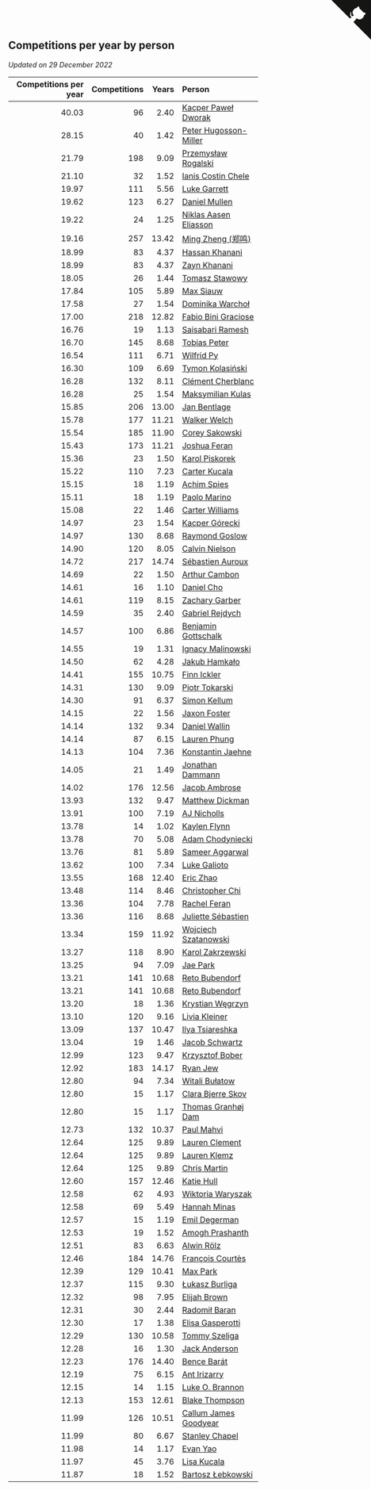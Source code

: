 ## Competitions per year by person

*Updated on 29 December 2022*

| Competitions per year | Competitions | Years | Person |
| ---: | ---: | ---: | :--- |
| 40.03 | 96 | 2.40 | [Kacper Paweł Dworak](https://www.worldcubeassociation.org/persons/2020DWOR01) |
| 28.15 | 40 | 1.42 | [Peter Hugosson-Miller](https://www.worldcubeassociation.org/persons/2021HUGO01) |
| 21.79 | 198 | 9.09 | [Przemysław Rogalski](https://www.worldcubeassociation.org/persons/2013ROGA02) |
| 21.10 | 32 | 1.52 | [Ianis Costin Chele](https://www.worldcubeassociation.org/persons/2021CHEL01) |
| 19.97 | 111 | 5.56 | [Luke Garrett](https://www.worldcubeassociation.org/persons/2017GARR05) |
| 19.62 | 123 | 6.27 | [Daniel Mullen](https://www.worldcubeassociation.org/persons/2016MULL04) |
| 19.22 | 24 | 1.25 | [Niklas Aasen Eliasson](https://www.worldcubeassociation.org/persons/2021ELIA01) |
| 19.16 | 257 | 13.42 | [Ming Zheng (郑鸣)](https://www.worldcubeassociation.org/persons/2009ZHEN11) |
| 18.99 | 83 | 4.37 | [Hassan Khanani](https://www.worldcubeassociation.org/persons/2018KHAN26) |
| 18.99 | 83 | 4.37 | [Zayn Khanani](https://www.worldcubeassociation.org/persons/2018KHAN28) |
| 18.05 | 26 | 1.44 | [Tomasz Stawowy](https://www.worldcubeassociation.org/persons/2021STAW01) |
| 17.84 | 105 | 5.89 | [Max Siauw](https://www.worldcubeassociation.org/persons/2017SIAU02) |
| 17.58 | 27 | 1.54 | [Dominika Warchoł](https://www.worldcubeassociation.org/persons/2021WARC01) |
| 17.00 | 218 | 12.82 | [Fabio Bini Graciose](https://www.worldcubeassociation.org/persons/2010GRAC02) |
| 16.76 | 19 | 1.13 | [Saisabari Ramesh](https://www.worldcubeassociation.org/persons/2021RAME01) |
| 16.70 | 145 | 8.68 | [Tobias Peter](https://www.worldcubeassociation.org/persons/2014PETE03) |
| 16.54 | 111 | 6.71 | [Wilfrid Py](https://www.worldcubeassociation.org/persons/2016PYWI01) |
| 16.30 | 109 | 6.69 | [Tymon Kolasiński](https://www.worldcubeassociation.org/persons/2016KOLA02) |
| 16.28 | 132 | 8.11 | [Clément Cherblanc](https://www.worldcubeassociation.org/persons/2014CHER05) |
| 16.28 | 25 | 1.54 | [Maksymilian Kulas](https://www.worldcubeassociation.org/persons/2021KULA02) |
| 15.85 | 206 | 13.00 | [Jan Bentlage](https://www.worldcubeassociation.org/persons/2010BENT01) |
| 15.78 | 177 | 11.21 | [Walker Welch](https://www.worldcubeassociation.org/persons/2011WELC01) |
| 15.54 | 185 | 11.90 | [Corey Sakowski](https://www.worldcubeassociation.org/persons/2011SAKO01) |
| 15.43 | 173 | 11.21 | [Joshua Feran](https://www.worldcubeassociation.org/persons/2011FERA01) |
| 15.36 | 23 | 1.50 | [Karol Piskorek](https://www.worldcubeassociation.org/persons/2021PISK01) |
| 15.22 | 110 | 7.23 | [Carter Kucala](https://www.worldcubeassociation.org/persons/2015KUCA01) |
| 15.15 | 18 | 1.19 | [Achim Spies](https://www.worldcubeassociation.org/persons/2021SPIE01) |
| 15.11 | 18 | 1.19 | [Paolo Marino](https://www.worldcubeassociation.org/persons/2021MARI04) |
| 15.08 | 22 | 1.46 | [Carter Williams](https://www.worldcubeassociation.org/persons/2021WILL06) |
| 14.97 | 23 | 1.54 | [Kacper Górecki](https://www.worldcubeassociation.org/persons/2021GORE01) |
| 14.97 | 130 | 8.68 | [Raymond Goslow](https://www.worldcubeassociation.org/persons/2014GOSL01) |
| 14.90 | 120 | 8.05 | [Calvin Nielson](https://www.worldcubeassociation.org/persons/2014NIEL03) |
| 14.72 | 217 | 14.74 | [Sébastien Auroux](https://www.worldcubeassociation.org/persons/2008AURO01) |
| 14.69 | 22 | 1.50 | [Arthur Cambon](https://www.worldcubeassociation.org/persons/2021CAMB01) |
| 14.61 | 16 | 1.10 | [Daniel Cho](https://www.worldcubeassociation.org/persons/2021CHOD01) |
| 14.61 | 119 | 8.15 | [Zachary Garber](https://www.worldcubeassociation.org/persons/2014GARB01) |
| 14.59 | 35 | 2.40 | [Gabriel Rejdych](https://www.worldcubeassociation.org/persons/2020REJD01) |
| 14.57 | 100 | 6.86 | [Benjamin Gottschalk](https://www.worldcubeassociation.org/persons/2016GOTT01) |
| 14.55 | 19 | 1.31 | [Ignacy Malinowski](https://www.worldcubeassociation.org/persons/2021MALI02) |
| 14.50 | 62 | 4.28 | [Jakub Hamkało](https://www.worldcubeassociation.org/persons/2018HAMK01) |
| 14.41 | 155 | 10.75 | [Finn Ickler](https://www.worldcubeassociation.org/persons/2012ICKL01) |
| 14.31 | 130 | 9.09 | [Piotr Tokarski](https://www.worldcubeassociation.org/persons/2013TOKA01) |
| 14.30 | 91 | 6.37 | [Simon Kellum](https://www.worldcubeassociation.org/persons/2016KELL12) |
| 14.15 | 22 | 1.56 | [Jaxon Foster](https://www.worldcubeassociation.org/persons/2021FOST01) |
| 14.14 | 132 | 9.34 | [Daniel Wallin](https://www.worldcubeassociation.org/persons/2013WALL03) |
| 14.14 | 87 | 6.15 | [Lauren Phung](https://www.worldcubeassociation.org/persons/2016PHUN02) |
| 14.13 | 104 | 7.36 | [Konstantin Jaehne](https://www.worldcubeassociation.org/persons/2015JAEH01) |
| 14.05 | 21 | 1.49 | [Jonathan Dammann](https://www.worldcubeassociation.org/persons/2021DAMM01) |
| 14.02 | 176 | 12.56 | [Jacob Ambrose](https://www.worldcubeassociation.org/persons/2010AMBR01) |
| 13.93 | 132 | 9.47 | [Matthew Dickman](https://www.worldcubeassociation.org/persons/2013DICK01) |
| 13.91 | 100 | 7.19 | [AJ Nicholls](https://www.worldcubeassociation.org/persons/2015NICH04) |
| 13.78 | 14 | 1.02 | [Kaylen Flynn](https://www.worldcubeassociation.org/persons/2022FLYN01) |
| 13.78 | 70 | 5.08 | [Adam Chodyniecki](https://www.worldcubeassociation.org/persons/2017CHOD02) |
| 13.76 | 81 | 5.89 | [Sameer Aggarwal](https://www.worldcubeassociation.org/persons/2017AGGA01) |
| 13.62 | 100 | 7.34 | [Luke Galioto](https://www.worldcubeassociation.org/persons/2015GALI02) |
| 13.55 | 168 | 12.40 | [Eric Zhao](https://www.worldcubeassociation.org/persons/2010ZHAO19) |
| 13.48 | 114 | 8.46 | [Christopher Chi](https://www.worldcubeassociation.org/persons/2014CHIC01) |
| 13.36 | 104 | 7.78 | [Rachel Feran](https://www.worldcubeassociation.org/persons/2015FERA01) |
| 13.36 | 116 | 8.68 | [Juliette Sébastien](https://www.worldcubeassociation.org/persons/2014SEBA01) |
| 13.34 | 159 | 11.92 | [Wojciech Szatanowski](https://www.worldcubeassociation.org/persons/2011SZAT01) |
| 13.27 | 118 | 8.90 | [Karol Zakrzewski](https://www.worldcubeassociation.org/persons/2014ZAKR01) |
| 13.25 | 94 | 7.09 | [Jae Park](https://www.worldcubeassociation.org/persons/2015PARK24) |
| 13.21 | 141 | 10.68 | [Reto Bubendorf](https://www.worldcubeassociation.org/persons/2012BUBE01) |
| 13.21 | 141 | 10.68 | [Reto Bubendorf](https://www.worldcubeassociation.org/persons/2012BUBE01) |
| 13.20 | 18 | 1.36 | [Krystian Węgrzyn](https://www.worldcubeassociation.org/persons/2021WEGR01) |
| 13.10 | 120 | 9.16 | [Livia Kleiner](https://www.worldcubeassociation.org/persons/2013KLEI03) |
| 13.09 | 137 | 10.47 | [Ilya Tsiareshka](https://www.worldcubeassociation.org/persons/2012TERE01) |
| 13.04 | 19 | 1.46 | [Jacob Schwartz](https://www.worldcubeassociation.org/persons/2021SCHW01) |
| 12.99 | 123 | 9.47 | [Krzysztof Bober](https://www.worldcubeassociation.org/persons/2013BOBE01) |
| 12.92 | 183 | 14.17 | [Ryan Jew](https://www.worldcubeassociation.org/persons/2008JEWR01) |
| 12.80 | 94 | 7.34 | [Witali Bułatow](https://www.worldcubeassociation.org/persons/2015BUAT01) |
| 12.80 | 15 | 1.17 | [Clara Bjerre Skov](https://www.worldcubeassociation.org/persons/2021SKOV01) |
| 12.80 | 15 | 1.17 | [Thomas Granhøj Dam](https://www.worldcubeassociation.org/persons/2021DAMT01) |
| 12.73 | 132 | 10.37 | [Paul Mahvi](https://www.worldcubeassociation.org/persons/2012MAHV01) |
| 12.64 | 125 | 9.89 | [Lauren Clement](https://www.worldcubeassociation.org/persons/2013KLEM01) |
| 12.64 | 125 | 9.89 | [Lauren Klemz](https://www.worldcubeassociation.org/persons/2013KLEM01) |
| 12.64 | 125 | 9.89 | [Chris Martin](https://www.worldcubeassociation.org/persons/2013MART03) |
| 12.60 | 157 | 12.46 | [Katie Hull](https://www.worldcubeassociation.org/persons/2010HULL01) |
| 12.58 | 62 | 4.93 | [Wiktoria Waryszak](https://www.worldcubeassociation.org/persons/2018WARY01) |
| 12.58 | 69 | 5.49 | [Hannah Minas](https://www.worldcubeassociation.org/persons/2017MINA04) |
| 12.57 | 15 | 1.19 | [Emil Degerman](https://www.worldcubeassociation.org/persons/2021DEGE01) |
| 12.53 | 19 | 1.52 | [Amogh Prashanth](https://www.worldcubeassociation.org/persons/2021PRAS01) |
| 12.51 | 83 | 6.63 | [Alwin Rölz](https://www.worldcubeassociation.org/persons/2016ROLZ01) |
| 12.46 | 184 | 14.76 | [François Courtès](https://www.worldcubeassociation.org/persons/2008COUR01) |
| 12.39 | 129 | 10.41 | [Max Park](https://www.worldcubeassociation.org/persons/2012PARK03) |
| 12.37 | 115 | 9.30 | [Łukasz Burliga](https://www.worldcubeassociation.org/persons/2013BURL01) |
| 12.32 | 98 | 7.95 | [Elijah Brown](https://www.worldcubeassociation.org/persons/2015BROW03) |
| 12.31 | 30 | 2.44 | [Radomił Baran](https://www.worldcubeassociation.org/persons/2020BARA02) |
| 12.30 | 17 | 1.38 | [Elisa Gasperotti](https://www.worldcubeassociation.org/persons/2021GASP01) |
| 12.29 | 130 | 10.58 | [Tommy Szeliga](https://www.worldcubeassociation.org/persons/2012SZEL01) |
| 12.28 | 16 | 1.30 | [Jack Anderson](https://www.worldcubeassociation.org/persons/2021ANDE05) |
| 12.23 | 176 | 14.40 | [Bence Barát](https://www.worldcubeassociation.org/persons/2008BARA01) |
| 12.19 | 75 | 6.15 | [Ant Irizarry](https://www.worldcubeassociation.org/persons/2016IRIZ02) |
| 12.15 | 14 | 1.15 | [Luke O. Brannon](https://www.worldcubeassociation.org/persons/2021BRAN02) |
| 12.13 | 153 | 12.61 | [Blake Thompson](https://www.worldcubeassociation.org/persons/2010THOM03) |
| 11.99 | 126 | 10.51 | [Callum James Goodyear](https://www.worldcubeassociation.org/persons/2012GOOD02) |
| 11.99 | 80 | 6.67 | [Stanley Chapel](https://www.worldcubeassociation.org/persons/2016CHAP04) |
| 11.98 | 14 | 1.17 | [Evan Yao](https://www.worldcubeassociation.org/persons/2021YAOE02) |
| 11.97 | 45 | 3.76 | [Lisa Kucala](https://www.worldcubeassociation.org/persons/2019KUCA01) |
| 11.87 | 18 | 1.52 | [Bartosz Łebkowski](https://www.worldcubeassociation.org/persons/2021LEBK01) |


<a href="https://github.com/jonatanklosko/wca_statistics" class="github-corner" aria-label="View source on Github"><svg width="80" height="80" viewBox="0 0 250 250" style="fill:#151513; color:#fff; position: absolute; top: 0; border: 0; right: 0;" aria-hidden="true"><path d="M0,0 L115,115 L130,115 L142,142 L250,250 L250,0 Z"></path><path d="M128.3,109.0 C113.8,99.7 119.0,89.6 119.0,89.6 C122.0,82.7 120.5,78.6 120.5,78.6 C119.2,72.0 123.4,76.3 123.4,76.3 C127.3,80.9 125.5,87.3 125.5,87.3 C122.9,97.6 130.6,101.9 134.4,103.2" fill="currentColor" style="transform-origin: 130px 106px;" class="octo-arm"></path><path d="M115.0,115.0 C114.9,115.1 118.7,116.5 119.8,115.4 L133.7,101.6 C136.9,99.2 139.9,98.4 142.2,98.6 C133.8,88.0 127.5,74.4 143.8,58.0 C148.5,53.4 154.0,51.2 159.7,51.0 C160.3,49.4 163.2,43.6 171.4,40.1 C171.4,40.1 176.1,42.5 178.8,56.2 C183.1,58.6 187.2,61.8 190.9,65.4 C194.5,69.0 197.7,73.2 200.1,77.6 C213.8,80.2 216.3,84.9 216.3,84.9 C212.7,93.1 206.9,96.0 205.4,96.6 C205.1,102.4 203.0,107.8 198.3,112.5 C181.9,128.9 168.3,122.5 157.7,114.1 C157.9,116.9 156.7,120.9 152.7,124.9 L141.0,136.5 C139.8,137.7 141.6,141.9 141.8,141.8 Z" fill="currentColor" class="octo-body"></path></svg></a><style>.github-corner:hover .octo-arm{animation:octocat-wave 560ms ease-in-out}@keyframes octocat-wave{0%,100%{transform:rotate(0)}20%,60%{transform:rotate(-25deg)}40%,80%{transform:rotate(10deg)}}@media (max-width:500px){.github-corner:hover .octo-arm{animation:none}.github-corner .octo-arm{animation:octocat-wave 560ms ease-in-out}}</style>
